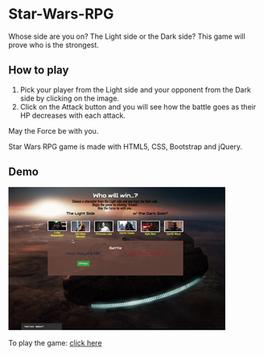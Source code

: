 # Star-Wars-RPG

Whose side are you on? The Light side or the Dark side? This game will prove who is the strongest. 

## How to play
1. Pick your player from the Light side and your opponent from the Dark side by clicking on the image. 
2. Click on the Attack button and you will see how the battle goes as their HP decreases with each attack. 
 
May the Force be with you.

Star Wars RPG game is made with HTML5, CSS, Bootstrap and jQuery.

## Demo 
![Star Wars RPG](demo/starwarsRPG.gif)

To play the game: [click here](https://tracynle.github.io/Star-Wars-RPG/)

